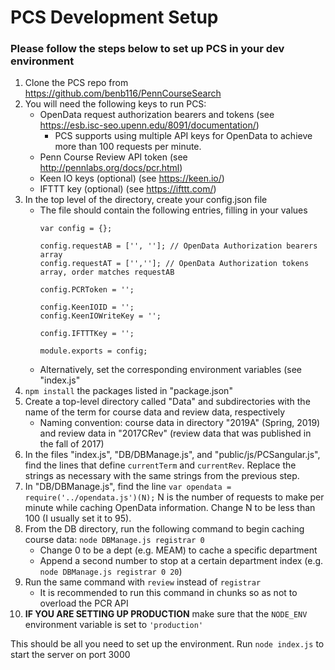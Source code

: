 ﻿# PCS Development Setup

### Please follow the steps below to set up PCS in your dev environment

1. Clone the PCS repo from https://github.com/benb116/PennCourseSearch
2. You will need the following keys to run PCS:
	* OpenData request authorization bearers and tokens (see https://esb.isc-seo.upenn.edu/8091/documentation/)
		* PCS supports using multiple API keys for OpenData to achieve more than 100 requests per minute. 
	* Penn Course Review API token (see http://pennlabs.org/docs/pcr.html)
	* Keen IO keys (optional) (see https://keen.io/)
	* IFTTT key (optional) (see https://ifttt.com/)
3. In the top level of the directory, create your config.json file
	* The file should contain the following entries, filling in your values
		```
		var config = {};
		
		config.requestAB = ['', '']; // OpenData Authorization bearers array
		config.requestAT = ['','']; // OpenData Authorization tokens array, order matches requestAB
		
		config.PCRToken = '';
		
		config.KeenIOID = '';
		config.KeenIOWriteKey = '';
		
		config.IFTTTKey = '';
		
		module.exports = config;
		```
	* Alternatively, set the corresponding environment variables (see "index.js"
4. `npm install` the packages listed in "package.json"
5. Create a top-level directory called "Data" and subdirectories with the name of the term for course data and review data, respectively
	* Naming convention: course data in directory "2019A" (Spring, 2019) and review data in "2017CRev" (review data that was published in the fall of 2017)
6. In the files "index.js", "DB/DBManage.js", and "public/js/PCSangular.js", find the lines that define `currentTerm` and `currentRev`. Replace the strings as necessary with the same strings from the previous step.
7. In "DB/DBManage.js", find the line `var opendata = require('../opendata.js')(N);` N is the number of requests to make per minute while caching OpenData information. Change N to be less than 100 (I usually set it to 95).
8. From the DB directory, run the following command to begin caching course data: `node DBManage.js registrar 0`
	* Change 0 to be a dept (e.g. MEAM) to cache a specific department
	* Append a second number to stop at a certain department index (e.g. `node DBManage.js registrar 0 20`)
9. Run the same command with `review` instead of `registrar`
	* It is recommended to run this command in chunks so as not to overload the PCR API
10. **IF YOU ARE SETTING UP PRODUCTION** make sure that the `NODE_ENV` environment variable is set to `'production'`

This should be all you need to set up the environment. Run `node index.js` to start the server on port 3000
